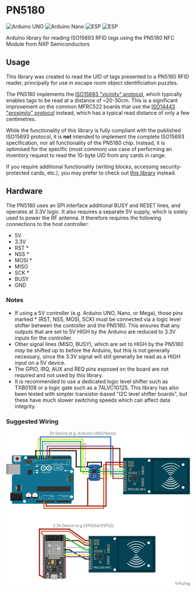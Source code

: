 # PN5180
![Arduino UNO](https://img.shields.io/badge/Arduino&nbsp;UNO-Supported-brgreen)
![Arduino Nano](https://img.shields.io/badge/Arduino&nbsp;Nano-Supported-brgreen)
![ESP](https://img.shields.io/badge/ESP8266-Supported-brgreen)
![ESP](https://img.shields.io/badge/ESP32-Supported-brgreen)

Arduino library for reading ISO15693 RFID tags using the PN5180 NFC Module from NXP Semiconductors

## Usage
This library was created to read the UID of tags presented to a PN5180 RFID reader, principally for use in escape room object identificiation puzzles.

The PN5180 implements the [ISO15693 "vicinity" protocol](https://en.wikipedia.org/wiki/ISO/IEC_15693), which typically enables tags to be read at a distance of ~20-30cm. This is a significant improvement on the common MFRC522 boards that use the [ISO14443 "proximity" protocol](https://en.wikipedia.org/wiki/ISO/IEC_14443) instead, which has a typical read distance of only a few centimetres.  

While the functionality of this library is fully compliant with the published ISO15693 protocol, it is **not** intended to implement the complete ISO15693 specification, nor all functionality of the PN5180 chip. Instead, it is optimised for the specific (most common) use case of performing an inventory request to read the 10-byte UID from any cards in range.

If you require additional functionality (writing blocks, accessing security-protected cards, etc.), you may prefer to check out [this library](https://github.com/ATrappmann/PN5180-Library) instead. 

## Hardware
The PN5180 uses an SPI interface additional BUSY and RESET lines, and operates at 3.3V logic. It also requires a separate 5V supply, which is solely used to power the RF antenna.
It therefore requires the following connections to the host controller:
- 5V
- 3.3V
- RST *
- NSS *
- MOSI *
- MISO
- SCK *
- BUSY
- GND

### Notes
- If using a 5V controller (e.g. Arduino UNO, Nano, or Mega), those pins marked * (RST, NSS, MOSI, SCK) *must* be connected via a logic level shifter between the controller and the PN5180. This ensures that any outputs that are set to 5V HIGH by the Arduino are reduced to 3.3V inputs for the controller. 
- Other signal lines (MISO, BUSY), which are set to HIGH by the PN5180 *may* be shifted up to before the Arduino, but this is not generally necessary, since the 3.3V signal will still generally be read as a HIGH input on a 5V device.  
- The GPIO, IRQ, AUX and REQ pins exposed on the board are not required and not used by this library.
- It is recommended to use a dedicated logic level shifter such as TXB0108 or a logic gate such as a 74LVC1G125. This library has also been tested with simpler transistor-based "I2C level shifter boards", but these have much slower switching speeds which can affect data integrity.

### Suggested Wiring
![Wiring](https://github.com/playfultechnology/PN5180/blob/main/extras/PN5180%20Wiring_bb.jpg)

